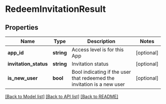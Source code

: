# RedeemInvitationResult

## Properties
Name | Type | Description | Notes
------------ | ------------- | ------------- | -------------
**app_id** | **string** | Access level is for this App | [optional] 
**invitation_status** | **string** | Invitation status | [optional] 
**is_new_user** | **bool** | Bool indicating if the user that redeemed the invitation is a new user | [optional] 

[[Back to Model list]](../README.md#documentation-for-models) [[Back to API list]](../README.md#documentation-for-api-endpoints) [[Back to README]](../README.md)


